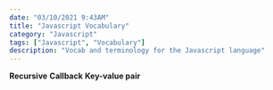 ```yaml
---
date: "03/10/2021 9:43AM"
title: "Javascript Vocabulary"
category: "Javascript"
tags: ["Javascript", "Vocabulary"]
description: "Vocab and terminology for the Javascript language"
---
```


**Recursive**
**Callback**
**Key-value pair**
